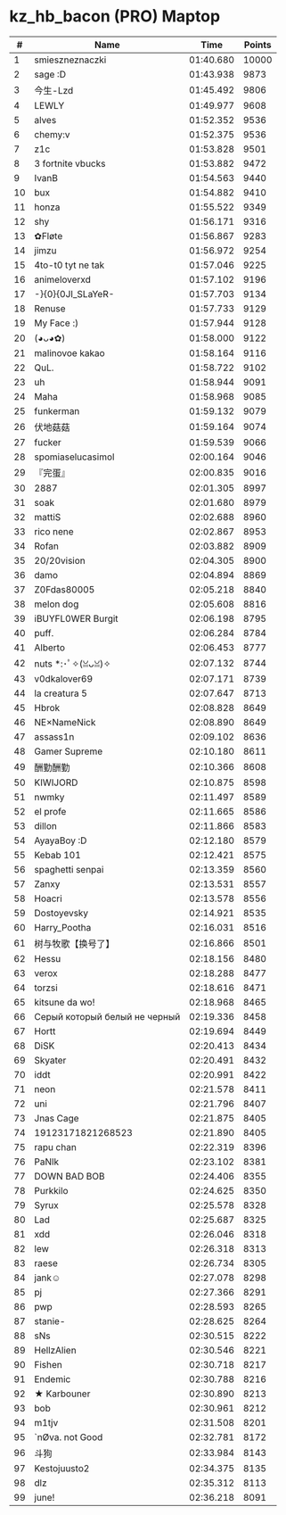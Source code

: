 # kz_hb_bacon (PRO) Maptop

|  # | Name | Time | Points |
|-------------- | -------------- | -------------- | -------------- | 
| 1 | smieszneznaczki | 01:40.680 | 10000 | 
| 2 | sage :D | 01:43.938 | 9873 | 
| 3 | 今生-Lzd | 01:45.492 | 9806 | 
| 4 | LEWLY | 01:49.977 | 9608 | 
| 5 | alves | 01:52.352 | 9536 | 
| 6 | chemy:v | 01:52.375 | 9536 | 
| 7 | z1c | 01:53.828 | 9501 | 
| 8 | 3 fortnite vbucks | 01:53.882 | 9472 | 
| 9 | IvanB | 01:54.563 | 9440 | 
| 10 | bux | 01:54.882 | 9410 | 
| 11 | honza | 01:55.522 | 9349 | 
| 12 | shy | 01:56.171 | 9316 | 
| 13 | ✿Fløte | 01:56.867 | 9283 | 
| 14 | jimzu | 01:56.972 | 9254 | 
| 15 | 4to-t0 tyt ne tak | 01:57.046 | 9225 | 
| 16 | animeloverxd | 01:57.102 | 9196 | 
| 17 | -}{0}{0JI_SLaYeR- | 01:57.703 | 9134 | 
| 18 | Renuse | 01:57.733 | 9129 | 
| 19 | My Face :) | 01:57.944 | 9128 | 
| 20 | (◕ᴗ◕✿) | 01:58.000 | 9122 | 
| 21 | malinovoe kakao | 01:58.164 | 9116 | 
| 22 | QuL. | 01:58.722 | 9102 | 
| 23 | uh | 01:58.944 | 9091 | 
| 24 | Maha | 01:58.968 | 9085 | 
| 25 | funkerman | 01:59.132 | 9079 | 
| 26 | 伏地菇菇 | 01:59.164 | 9074 | 
| 27 | fucker | 01:59.539 | 9066 | 
| 28 | spomiaselucasimol | 02:00.164 | 9046 | 
| 29 | 『完蛋』 | 02:00.835 | 9016 | 
| 30 | 2887 | 02:01.305 | 8997 | 
| 31 | soak | 02:01.680 | 8979 | 
| 32 | mattiS | 02:02.688 | 8960 | 
| 33 | rico nene | 02:02.867 | 8953 | 
| 34 | Rofan | 02:03.882 | 8909 | 
| 35 | 20/20vision | 02:04.305 | 8900 | 
| 36 | damo | 02:04.894 | 8869 | 
| 37 | Z0Fdas80005 | 02:05.218 | 8840 | 
| 38 | melon dog | 02:05.608 | 8816 | 
| 39 | iBUYFL0WER Burgit | 02:06.198 | 8795 | 
| 40 | puff. | 02:06.284 | 8784 | 
| 41 | Alberto | 02:06.453 | 8777 | 
| 42 | nuts *:･ﾟ✧(ꈍᴗꈍ)✧ | 02:07.132 | 8744 | 
| 43 | v0dkalover69 | 02:07.171 | 8739 | 
| 44 | la creatura 5 | 02:07.647 | 8713 | 
| 45 | Hbrok | 02:08.828 | 8649 | 
| 46 | NE×NameNick | 02:08.890 | 8649 | 
| 47 | assass1n | 02:09.102 | 8636 | 
| 48 | Gamer Supreme | 02:10.180 | 8611 | 
| 49 | 酬勤酬勤 | 02:10.366 | 8608 | 
| 50 | KIWIJORD | 02:10.875 | 8598 | 
| 51 | nwmky | 02:11.497 | 8589 | 
| 52 | el profe | 02:11.665 | 8586 | 
| 53 | dillon | 02:11.866 | 8583 | 
| 54 | AyayaBoy :D | 02:12.180 | 8579 | 
| 55 | Kebab 101 | 02:12.421 | 8575 | 
| 56 | spaghetti senpai | 02:13.359 | 8560 | 
| 57 | Zanxy | 02:13.531 | 8557 | 
| 58 | Hoacri | 02:13.578 | 8556 | 
| 59 | Dostoyevsky | 02:14.921 | 8535 | 
| 60 | Harry_Pootha | 02:16.031 | 8516 | 
| 61 | 树与牧歌【换号了】 | 02:16.866 | 8501 | 
| 62 | Hessu | 02:18.156 | 8480 | 
| 63 | verox | 02:18.288 | 8477 | 
| 64 | torzsi | 02:18.616 | 8471 | 
| 65 | kitsune da wo! | 02:18.968 | 8465 | 
| 66 | Серый который белый не черный | 02:19.336 | 8458 | 
| 67 | Hortt | 02:19.694 | 8449 | 
| 68 | DiSK | 02:20.413 | 8434 | 
| 69 | Skyater | 02:20.491 | 8432 | 
| 70 | iddt | 02:20.991 | 8422 | 
| 71 | neon | 02:21.578 | 8411 | 
| 72 | uni | 02:21.796 | 8407 | 
| 73 | Jnas Cage | 02:21.875 | 8405 | 
| 74 | 19123171821268523 | 02:21.890 | 8405 | 
| 75 | rapu chan | 02:22.319 | 8396 | 
| 76 | PaNlk | 02:23.102 | 8381 | 
| 77 | DOWN BAD BOB | 02:24.406 | 8355 | 
| 78 | Purkkilo | 02:24.625 | 8350 | 
| 79 | Syrux | 02:25.578 | 8328 | 
| 80 | Lad | 02:25.687 | 8325 | 
| 81 | xdd | 02:26.046 | 8318 | 
| 82 | lew | 02:26.318 | 8313 | 
| 83 | raese | 02:26.734 | 8305 | 
| 84 | jank☺ | 02:27.078 | 8298 | 
| 85 | pj | 02:27.366 | 8291 | 
| 86 | pwp | 02:28.593 | 8265 | 
| 87 | stanie- | 02:28.625 | 8264 | 
| 88 | sNs | 02:30.515 | 8222 | 
| 89 | HellzAlien | 02:30.546 | 8221 | 
| 90 | Fishen | 02:30.718 | 8217 | 
| 91 | Endemic | 02:30.788 | 8216 | 
| 92 | ★ Karbouner | 02:30.890 | 8213 | 
| 93 | bob | 02:30.961 | 8212 | 
| 94 | m1tjv | 02:31.508 | 8201 | 
| 95 | `nØva. not Good | 02:32.781 | 8172 | 
| 96 | 斗狗 | 02:33.984 | 8143 | 
| 97 | Kestojuusto2 | 02:34.375 | 8135 | 
| 98 | dlz | 02:35.312 | 8113 | 
| 99 | june! | 02:36.218 | 8091 | 

